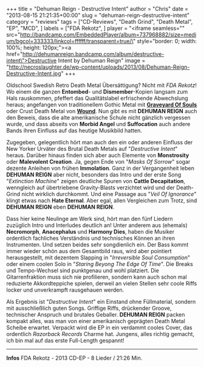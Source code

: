 +++
title = "Dehuman Reign - Destructive Intent"
author = "Chris"
date = "2013-08-15 21:21:35+00:00"
slug = "dehuman-reign-destructive-intent"
category = "reviews"
tags = ["CD-Reviews", "Death Grind", "Death Metal", "EP", "MCD", ]
labels = ["FDA Rekotz", ]
player = "<iframe seamless=\"\" src=\"http://bandcamp.com/EmbeddedPlayer/album=737968882/size=medium/bgcol=333333/linkcol=ffffff/transparent=true/\" style=\"border: 0; width: 100%; height: 120px;\"><a href=\"http://dehumanreign.bandcamp.com/album/destructive-intent\">Destructive Intent by Dehuman Reign</a></iframe>"
image = "http://necroslaughter.de/wp-content/uploads/2013/08/Dehuman-Reign-Destructive-Intent.jpg"
+++

Oldschool Swedish Retro Death Metal Übersättigung? Nicht mit _FDA Rekotz_! Wo einem die ganzen **Entombed**- und **Dismember**-Kopien langsam zum Hals rauskommen, pfeffert das Qualitätslabel erfrischende Abwechslung heraus; angefangen von traditionellem Gothic Metal mit <a href="http://necroslaughter.de/2013/07/graveyard-of-souls-shadows-of-life/" title="Graveyard Of Souls – Shadows Of Life">**Graveyard Of Souls**</a> oder Crust Death Metal von <a href="http://necroslaughter.de/2013/07/wound-inhale-the-void/" title="Wound – Inhale The Void">**Wound**</a>. Nun gibt es mit **DEHUMAN REIGN** auch den Beweis, dass die alte amerikanische Schule nicht gänzlich vergessen wurde, und dass abseits von **Morbid Angel** und **Suffocation** auch andere Bands ihren Einfluss auf das heutige Musikbild hatten.

Zugegeben, gelegentlich hört man auch den ein oder anderen Einfluss der New Yorker Urväter des Brutal Death Metals auf "_Destructive Intent_" heraus. Darüber hinaus finden sich aber auch Elemente von **Monstrosity** oder **Malevolent Creation**. Ja, gegen Ende von "_Masks Of Sorrow_" sogar dezente Anleihen von frühen **Immolation**.
Ganz in der Vergangenheit leben **DEHUMAN REIGN** aber nicht, besonders das Intro und der erste Song "_Extinction Machine_" zeigen deutliche Spuren von **Cattle Decapitation**, wenngleich auf übertriebene Gravity-Blasts verzichtet wird und der Death-Grind nicht wirklich durchkommt. Und eine Passage aus "_Veil Of Ignorance_" klingt etwas nach **Hate Eternal**. Aber egal, allen Vergleichen zum Trotz, sind **DEHUMAN REIGN** eben **DEHUMAN REIGN**.

Dass hier keine Neulinge am Werk sind, hört man den fünf Liedern zuzüglich Intro und Interludes deutlich an! Unter anderem aus (ehemals) **Necromorph**, **Anacephalus** und **Harmony Dies**, haben die Musiker ordentlich fachliches Verständnis und technisches Können an ihren Instrumenten. Und setzen beides sehr songdienlich ein.
Der Bass kommt immer wieder schön aus dem Gesamtbild raus, wird aber pointiert herausgestellt, mit dezentem Slapping in "_Irreversible Soul Consumption_" oder einem coolen Solo in "_Staring Beyong The Edge Of Time_". Die Breaks und Tempo-Wechsel sind punktgenau und wohl platziert. Die Gitarrenfraktion muss sich nie profilieren, sondern kann auch schon mal reduzierte Akkordteppiche spielen, derweil an vielen Stellen sehr coole Riffs locker und unverkrampft rausgehauen werden.

Als Ergebnis ist "_Destructive Intent_" ein Einstand ohne Füllmaterial, sondern mit ausschließlich guten Songs. Griffige Riffs, drückender Groove, technischer Anspruch und brutales Geballer. **DEHUMAN REIGN** packen kompakt alles, was man von einer amerikanisch geprägten Death Metal Scheibe erwartet. Verpackt wird die EP in ein verdammt cooles Cover, das ordentlich _Razorback Records_ Charme hat. Jungens, alles richtig gemacht, ich bin mal auf das erste Full-Length gespannt!





---
**Infos**
FDA Rekotz - 2013
CD-EP - 8 Lieder / 21:26 Min.
